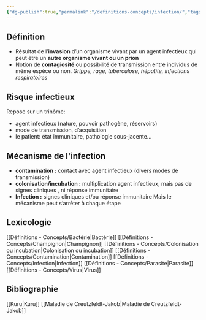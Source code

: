 ```yaml
---
{"dg-publish":true,"permalink":"/definitions-concepts/infection/","tags":["définition"],"noteIcon":""}
---
```



## Définition
- Résultat de l’**invasion** d’un organisme vivant par un agent infectieux qui peut être un **autre organisme vivant ou un prion** 
- Notion de **contagiosité** ou possibilité de transmission entre individus de même espèce ou non. *Grippe, rage, tuberculose, hépatite, infections respiratoires*
## Risque infectieux
Repose sur un trinôme: 
- agent infectieux (nature, pouvoir pathogène, réservoirs) 
- mode de transmission, d’acquisition 
- le patient: état immunitaire, pathologie sous-jacente…
## Mécanisme de l'infection
- **contamination :** contact avec agent infectieux (divers modes de transmission) 
- **colonisation/incubation :** multiplication agent infectieux, mais pas de signes cliniques , ni réponse immunitaire 
- **Infection :** signes cliniques et/ou réponse immunitaire Mais le mécanisme peut s’arrêter à chaque étape
## Lexicologie 
[[Définitions - Concepts/Bactérie\|Bactérie]]
[[Définitions - Concepts/Champignon\|Champignon]]
[[Définitions - Concepts/Colonisation ou incubation\|Colonisation ou incubation]]
[[Définitions - Concepts/Contamination\|Contamination]]
[[Définitions - Concepts/Infection\|Infection]]
[[Définitions - Concepts/Parasite\|Parasite]]
[[Définitions - Concepts/Virus\|Virus]]
## Bibliographie
[[Kuru\|Kuru]]
[[Maladie de Creutzfeldt-Jakob\|Maladie de Creutzfeldt-Jakob]]